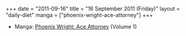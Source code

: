 +++
date = "2011-09-16"
title = "16 September 2011 (Friday)"
layout = "daily-diet"
manga = ["phoenix-wright-ace-attorney"]
+++

<ul>
<li class="entry Manga">Manga: <a href="/manga/phoenix-wright-ace-attorney">Phoenix Wright: Ace Attorney</a> (Volume 1)</li>
</ul>